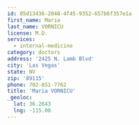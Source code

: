 ```yaml
---
id: 05d13436-2048-4f45-9352-657b6f357e1a
first_name: Maria
last_name: VORNICU
license: M.D.
services:
  - internal-medicine
category: doctors
address: '2425 N. Lamb Blvd'
city: 'Las Vegas'
state: NV
zip: '89115'
phone: 702-851-7762
title: 'Maria VORNICU'
_geoloc:
  lat: 36.2643
  lng: -115.08
---
```

